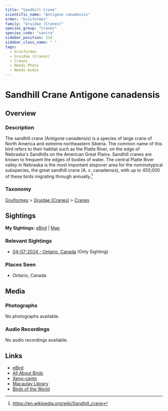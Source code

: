 ```yaml
---
title: "Sandhill Crane"
scientific_name: "Antigone canadensis"
order: "Gruiformes"
family: "Gruidae (Cranes)"
species_group: "Cranes"
species_code: "sancra"
sidebar_position: 334
sidebar_class_name: " "
tags: 
  - Gruiformes
  - Gruidae (Cranes)
  - Cranes
  - Needs Photo
  - Needs Audio
---
```


# Sandhill Crane <span className='sci_name'>Antigone canadensis</span>

## Overview

### Description
The sandhill crane (Antigone canadensis) is a species of large crane of North America and extreme northeastern Siberia. The common name of this bird refers to their habitat such as the Platte River, on the edge of Nebraska's Sandhills on the American Great Plains. Sandhill cranes are known to frequent the edges of bodies of water. The central Platte River valley in Nebraska is the most important stopover area for the nominotypical subspecies, the great sandhill crane (A. c. canadensis), with up to 450,000 of these birds migrating through annually.[^1]

[^1]: https://en.wikipedia.org/wiki/Sandhill_crane

### Taxonomy
[Gruiformes](/tags/gruiformes) > [Gruidae (Cranes)](/tags/gruidae-cranes) > [Cranes](/tags/cranes)


## Sightings

**My Sightings:** [eBird](https://ebird.org/lifelist?r=world&time=life&spp=sancra) | [Map](/map?species_code=sancra)

### Relevant Sightings

* [04-07-2024 - Ontario, Canada](https://ebird.org/checklist/S167557450) (Only Sighting)

### Places Seen

* Ontario, Canada



## Media
### Photographs
No photographs available.

### Audio Recordings
No audio recordings available.

## Links
* [eBird](https://ebird.org/species/sancra) 
* [All About Birds](https://www.allaboutbirds.org/guide/sancra) 
* [Xeno-canto](https://www.xeno-canto.org/species/antigone-canadensis) 
* [Macaulay Library](https://search.macaulaylibrary.org/catalog?taxonCode=sancra&sort=rating_rank_desc)
* [Birds of the World](https://birdsoftheworld.org/bow/species/sancra)
